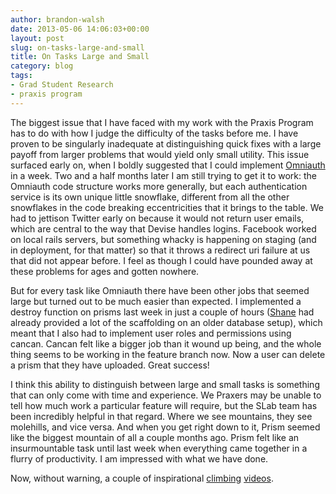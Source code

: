 ```yaml
---
author: brandon-walsh
date: 2013-05-06 14:06:03+00:00
layout: post
slug: on-tasks-large-and-small
title: On Tasks Large and Small
category: blog
tags:
- Grad Student Research
- praxis program
---
```


The biggest issue that I have faced with my work with the Praxis Program has to do with how I judge the difficulty of the tasks before me. I have proven to be singularly inadequate at distinguishing quick fixes with a large payoff from larger problems that would yield only small utility. This issue surfaced early on, when I boldly suggested that I could implement [Omniauth](http://www.omniauth.org/) in a week. Two and a half months later I am still trying to get it to work: the Omniauth code structure works more generally, but each authentication service is its own unique little snowflake, different from all the other snowflakes in the code breaking eccentricities that it brings to the table. We had to jettison Twitter early on because it would not return user emails, which are central to the way that Devise handles logins. Facebook worked on local rails servers, but something whacky is happening on staging (and in deployment, for that matter) so that it throws a redirect uri failure at us that did not appear before. I feel as though I could have pounded away at these problems for ages and gotten nowhere.

But for every task like Omniauth there have been other jobs that seemed large but turned out to be much easier than expected. I implemented a destroy function on prisms last week in just a couple of hours ([Shane](http://www.scholarslab.org/people/shane-lin/) had already provided a lot of the scaffolding on an older database setup), which meant that I also had to implement user roles and permissions using cancan. Cancan felt like a bigger job than it wound up being, and the whole thing seems to be working in the feature branch now. Now a user can delete a prism that they have uploaded. Great success!

I think this ability to distinguish between large and small tasks is something that can only come with time and experience. We Praxers may be unable to tell how much work a particular feature will require, but the SLab team has been incredibly helpful in that regard. Where we see mountains, they see molehills, and vice versa. And when you get right down to it, Prism seemed like the biggest mountain of all a couple months ago. Prism felt like an insurmountable task until last week when everything came together in a flurry of productivity. I am impressed with what we have done.

Now, without warning, a couple of inspirational [climbing](http://www.youtube.com/watch?v=NG2zyeVRcbs) [videos](http://www.youtube.com/watch?v=EoCPuhhE6dw).
